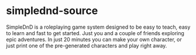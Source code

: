 # simplednd-source
SimpleDnD is a roleplaying game system designed to be easy to teach, easy to learn and fast to get started. Just you and a couple of friends exploring epic adventures. In just 20 minutes you can make your own character, or just print one of the pre-generated characters and play right away.
